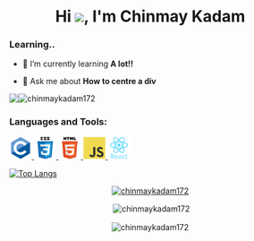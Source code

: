 <h1 align="center">Hi <img src="https://raw.githubusercontent.com/MartinHeinz/MartinHeinz/master/wave.gif" width="30px">, I'm Chinmay Kadam</h1>
<h3 align="left">Learning..</h3>

- 🌱 I’m currently learning **A lot!!**

- 💬 Ask me about **How to centre a div**
<img align="left" src="https://c.tenor.com/y2JXkY1pXkwAAAAC/cat-computer.gif">
<p align="left"> <img src="https://komarev.com/ghpvc/?username=chinmaykadam172&label=Profile%20views&color=0e75b6&style=flat&theme=radical" alt="chinmaykadam172" /> </p>


<h3 align="left">Languages and Tools:</h3>
<p align="left"> <a href="https://www.cprogramming.com/" target="_blank" rel="noreferrer"> <img src="https://raw.githubusercontent.com/devicons/devicon/master/icons/c/c-original.svg" alt="c" width="40" height="40"/> </a> <a href="https://www.w3schools.com/css/" target="_blank" rel="noreferrer"> <img src="https://raw.githubusercontent.com/devicons/devicon/master/icons/css3/css3-original-wordmark.svg" alt="css3" width="40" height="40"/> </a> <a href="https://www.w3.org/html/" target="_blank" rel="noreferrer"> <img src="https://raw.githubusercontent.com/devicons/devicon/master/icons/html5/html5-original-wordmark.svg" alt="html5" width="40" height="40"/> </a> <a href="https://developer.mozilla.org/en-US/docs/Web/JavaScript" target="_blank" rel="noreferrer"> <img src="https://raw.githubusercontent.com/devicons/devicon/master/icons/javascript/javascript-original.svg" alt="javascript" width="40" height="40"/> </a> <a href="https://reactjs.org/" target="_blank" rel="noreferrer"> <img src="https://raw.githubusercontent.com/devicons/devicon/master/icons/react/react-original-wordmark.svg" alt="react" width="40" height="40"/> </a><p align="right"></p> </p>

<!-- [![Chinmay's GitHub stats](https://github-readme-stats.vercel.app/api?username=ChinmayKadam172)](https://github.com/anuraghazra/github-readme-stats) -->




[![Top Langs](https://github-readme-stats.vercel.app/api/top-langs/?username=ChinmayKadam172&layout=compact&theme=radical)](https://github.com/anuraghazra/github-readme-stats)
<p align="center"> <a href="https://github.com/ryo-ma/github-profile-trophy"><img src="https://github-profile-trophy.vercel.app/?username=chinmaykadam172&theme=radical" alt="chinmaykadam172" /></a> </p>


<p align="center">&nbsp;<img align="center" src="https://github-readme-stats.vercel.app/api?username=chinmaykadam172&show_icons=true&locale=en&theme=radical" alt="chinmaykadam172" /></p>

<p align="center"><img align="center" src="https://github-readme-streak-stats.herokuapp.com/?user=chinmaykadam172&theme=radical" alt="chinmaykadam172" /></p>

